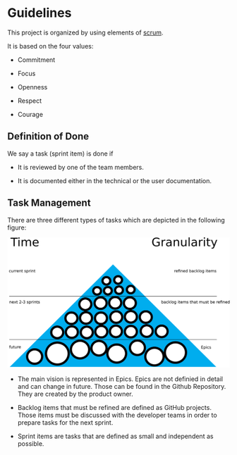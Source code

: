 # Guidelines

This project is organized by using elements of [scrum](https://en.wikipedia.org/wiki/Scrum_(software_development)).

It is based on the four values:

* Commitment

* Focus

* Openness

* Respect

* Courage

## Definition of Done

We say a task (sprint item) is done if 

* It is reviewed by one of the team members.

* It is documented either in the technical or the user documentation.

## Task Management

There are three different types of tasks which are depicted in the following figure:

![Task Triangle](sprint_triangle.png)

* The main vision is represented in Epics. Epics are not definied in detail and can change in future. 
  Those can be found in the Github Repository. They are created by the product owner.

* Backlog items that must be refined are defined as GitHub projects. Those items must be discussed with the developer teams in order to prepare tasks for the next sprint.

* Sprint items are tasks that are defined as small and independent as possible.
